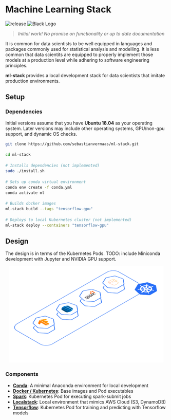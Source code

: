 # Machine Learning Stack
![release](https://img.shields.io/badge/release-v0.0.1-blue)
![Black Logo](https://img.shields.io/badge/code%20style-black-000000.svg)
> *Initial work! No promise on functionality or up to date documentation*

It is common for data scientists to be well equipped in languages and packages commonly used for statistical analysis and modelling. It is less common that data scientits are equipped to properly implement those models at a production level while adhering to software engineering principles.

**ml-stack** provides a local development stack for data scientists that imitate production environments.

## Setup

### Dependencies
Initial versions assume that you have **Ubuntu 18.04** as your operating system. Later versions may include other operating systems, GPU/non-gpu support, and dynamic OS checks.


```bash
git clone https://github.com/sebastianvermaas/ml-stack.git

cd ml-stack

# Installs dependencies (not implemented)
sudo ./install.sh

# Sets up conda virtual environment
conda env create -f conda.yml
conda activate ml

# Builds docker images
ml-stack build --tags "tensorflow-gpu"

# Deploys to local Kubernetes cluster (not implemented)
ml-stack deploy --containers "tensorflow-gpu"

```

## Design
The design is in terms of the Kubernetes Pods. TODO: include Miniconda development with Jupyter and NVIDIA GPU support.

<p align="center">
    <img src='docs/design.png' height=300>
</p>


### Components
- [**Conda**](#conda): A minimal Anaconda environment for local development
- [**Docker / Kubernetes**](#kubernetes): Base images and Pod executables
- [**Spark**](#spark): Kubernetes Pod for executing spark-submit jobs
- [**Localstack**](#localstack): Local environment that mimics AWS Cloud (S3, DynamoDB)
- [**Tensorflow**](#tensorflow): Kubernetes Pod for training and predicting with Tensorflow models